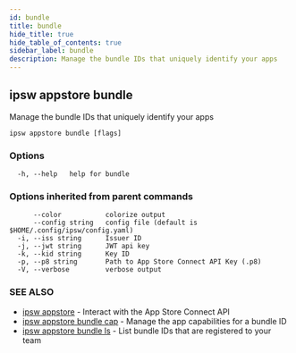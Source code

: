```yaml
---
id: bundle
title: bundle
hide_title: true
hide_table_of_contents: true
sidebar_label: bundle
description: Manage the bundle IDs that uniquely identify your apps
---
```

## ipsw appstore bundle

Manage the bundle IDs that uniquely identify your apps

```
ipsw appstore bundle [flags]
```

### Options

```
  -h, --help   help for bundle
```

### Options inherited from parent commands

```
      --color           colorize output
      --config string   config file (default is $HOME/.config/ipsw/config.yaml)
  -i, --iss string      Issuer ID
  -j, --jwt string      JWT api key
  -k, --kid string      Key ID
  -p, --p8 string       Path to App Store Connect API Key (.p8)
  -V, --verbose         verbose output
```

### SEE ALSO

* [ipsw appstore](/docs/cli/ipsw/appstore)	 - Interact with the App Store Connect API
* [ipsw appstore bundle cap](/docs/cli/ipsw/appstore/bundle/cap)	 - Manage the app capabilities for a bundle ID
* [ipsw appstore bundle ls](/docs/cli/ipsw/appstore/bundle/ls)	 - List bundle IDs that are registered to your team

